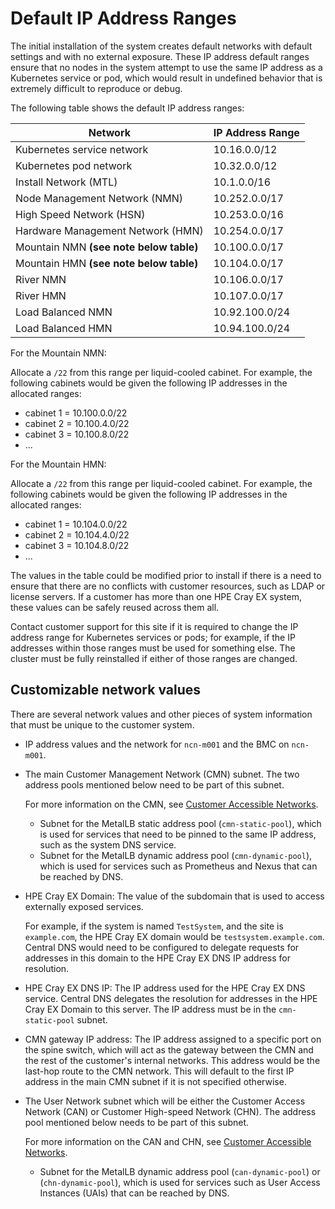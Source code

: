 # Default IP Address Ranges

The initial installation of the system creates default networks with default settings and with no external exposure. These IP address default ranges ensure that no nodes in the system attempt to use the same
IP address as a Kubernetes service or pod, which would result in undefined behavior that is extremely difficult to reproduce or debug.

The following table shows the default IP address ranges:

| Network                                 | IP Address Range |
|-----------------------------------------|------------------|
| Kubernetes service network              | 10.16.0.0/12     |
| Kubernetes pod network                  | 10.32.0.0/12     |
| Install Network \(MTL\)                 | 10.1.0.0/16      |
| Node Management Network \(NMN\)         | 10.252.0.0/17    |
| High Speed Network \(HSN\)              | 10.253.0.0/16    |
| Hardware Management Network \(HMN\)     | 10.254.0.0/17    |
| Mountain NMN **(see note below table)** | 10.100.0.0/17    |
| Mountain HMN **(see note below table)** | 10.104.0.0/17    |
| River NMN                               | 10.106.0.0/17    |
| River HMN                               | 10.107.0.0/17    |
| Load Balanced NMN                       | 10.92.100.0/24   |
| Load Balanced HMN                       | 10.94.100.0/24   |

For the Mountain NMN:

Allocate a `/22` from this range per liquid-cooled cabinet. For example, the following cabinets would be given the following IP addresses in the allocated ranges:

- cabinet 1 = 10.100.0.0/22
- cabinet 2 = 10.100.4.0/22
- cabinet 3 =  10.100.8.0/22
- ...

For the Mountain HMN:

Allocate a `/22` from this range per liquid-cooled cabinet. For example, the following cabinets would be given the following IP addresses in the allocated ranges:

- cabinet 1 = 10.104.0.0/22
- cabinet 2 = 10.104.4.0/22
- cabinet 3 = 10.104.8.0/22
- ...

The values in the table could be modified prior to install if there is a need to ensure that there are no conflicts with customer resources, such as LDAP or license servers. If a customer has more than one
HPE Cray EX system, these values can be safely reused across them all.

Contact customer support for this site if it is required to change the IP address range for Kubernetes services or pods; for example, if the IP addresses within those ranges must be used for something else.
The cluster must be fully reinstalled if either of those ranges are changed.

## Customizable network values

There are several network values and other pieces of system information that must be unique to the customer system.

- IP address values and the network for `ncn-m001` and the BMC on `ncn-m001`.
- The main Customer Management Network \(CMN\) subnet. The two address pools mentioned below need to be part of this subnet.

  For more information on the CMN, see [Customer Accessible Networks](customer_accessible_networks/Customer_Accessible_Networks.md).

  - Subnet for the MetalLB static address pool \(`cmn-static-pool`\), which is used for services that need to be pinned to the same IP address, such as the system DNS service.
  - Subnet for the MetalLB dynamic address pool \(`cmn-dynamic-pool`\), which is used for services such as Prometheus and Nexus that can be reached by DNS.

- HPE Cray EX Domain: The value of the subdomain that is used to access externally exposed services.

  For example, if the system is named `TestSystem`, and the site is `example.com`, the HPE Cray EX domain would be `testsystem.example.com`. Central DNS would need to be configured to delegate requests for
  addresses in this domain to the HPE Cray EX DNS IP address for resolution.

- HPE Cray EX DNS IP: The IP address used for the HPE Cray EX DNS service. Central DNS delegates the resolution for addresses in the HPE Cray EX Domain to this server. The IP address must be in the `cmn-static-pool` subnet.
- CMN gateway IP address: The IP address assigned to a specific port on the spine switch, which will act as the gateway between the CMN and the rest of the customer's internal networks. This address would be the
  last-hop route to the CMN network. This will default to the first IP address in the main CMN subnet if it is not specified otherwise.

- The User Network subnet which will be either the Customer Access Network \(CAN\) or Customer High-speed Network \(CHN\). The address pool mentioned below needs to be part of this subnet.

  For more information on the CAN and CHN, see [Customer Accessible Networks](customer_accessible_networks/Customer_Accessible_Networks.md).

  - Subnet for the MetalLB dynamic address pool \(`can-dynamic-pool`\) or \(`chn-dynamic-pool`\), which is used for services such as User Access Instances \(UAIs\) that can be reached by DNS.
